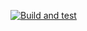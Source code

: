 [![Build and test](https://github.com/tanatis/Student-Registry-App/actions/workflows/pipe.yml/badge.svg)](https://github.com/tanatis/Student-Registry-App/actions/workflows/pipe.yml)
